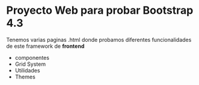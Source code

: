 # Proyecto Web para probar Bootstrap 4.3

Tenemos varias paginas .html donde probamos diferentes funcionalidades de este framework de **frontend**

- componentes
- Grid System
- Utilidades
- Themes

